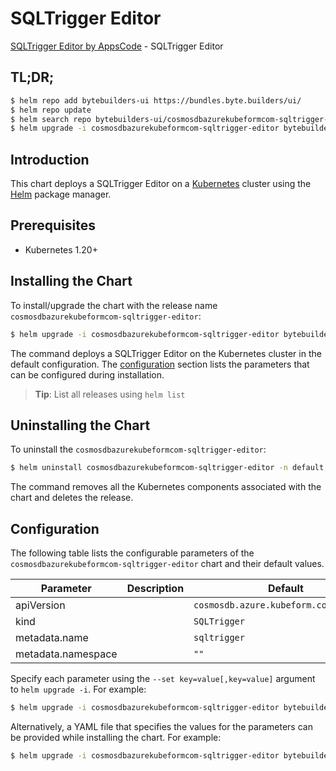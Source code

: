 # SQLTrigger Editor

[SQLTrigger Editor by AppsCode](https://byte.builders) - SQLTrigger Editor

## TL;DR;

```bash
$ helm repo add bytebuilders-ui https://bundles.byte.builders/ui/
$ helm repo update
$ helm search repo bytebuilders-ui/cosmosdbazurekubeformcom-sqltrigger-editor --version=v0.4.18
$ helm upgrade -i cosmosdbazurekubeformcom-sqltrigger-editor bytebuilders-ui/cosmosdbazurekubeformcom-sqltrigger-editor -n default --create-namespace --version=v0.4.18
```

## Introduction

This chart deploys a SQLTrigger Editor on a [Kubernetes](http://kubernetes.io) cluster using the [Helm](https://helm.sh) package manager.

## Prerequisites

- Kubernetes 1.20+

## Installing the Chart

To install/upgrade the chart with the release name `cosmosdbazurekubeformcom-sqltrigger-editor`:

```bash
$ helm upgrade -i cosmosdbazurekubeformcom-sqltrigger-editor bytebuilders-ui/cosmosdbazurekubeformcom-sqltrigger-editor -n default --create-namespace --version=v0.4.18
```

The command deploys a SQLTrigger Editor on the Kubernetes cluster in the default configuration. The [configuration](#configuration) section lists the parameters that can be configured during installation.

> **Tip**: List all releases using `helm list`

## Uninstalling the Chart

To uninstall the `cosmosdbazurekubeformcom-sqltrigger-editor`:

```bash
$ helm uninstall cosmosdbazurekubeformcom-sqltrigger-editor -n default
```

The command removes all the Kubernetes components associated with the chart and deletes the release.

## Configuration

The following table lists the configurable parameters of the `cosmosdbazurekubeformcom-sqltrigger-editor` chart and their default values.

|     Parameter      | Description |                      Default                      |
|--------------------|-------------|---------------------------------------------------|
| apiVersion         |             | <code>cosmosdb.azure.kubeform.com/v1alpha1</code> |
| kind               |             | <code>SQLTrigger</code>                           |
| metadata.name      |             | <code>sqltrigger</code>                           |
| metadata.namespace |             | <code>""</code>                                   |


Specify each parameter using the `--set key=value[,key=value]` argument to `helm upgrade -i`. For example:

```bash
$ helm upgrade -i cosmosdbazurekubeformcom-sqltrigger-editor bytebuilders-ui/cosmosdbazurekubeformcom-sqltrigger-editor -n default --create-namespace --version=v0.4.18 --set apiVersion=cosmosdb.azure.kubeform.com/v1alpha1
```

Alternatively, a YAML file that specifies the values for the parameters can be provided while
installing the chart. For example:

```bash
$ helm upgrade -i cosmosdbazurekubeformcom-sqltrigger-editor bytebuilders-ui/cosmosdbazurekubeformcom-sqltrigger-editor -n default --create-namespace --version=v0.4.18 --values values.yaml
```
